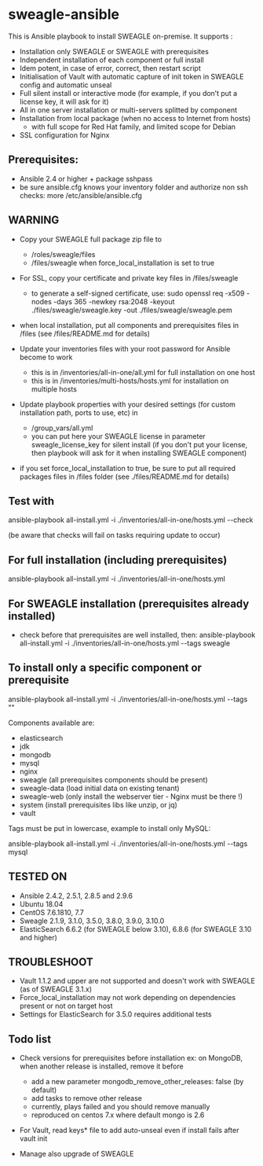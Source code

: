# sweagle-ansible

This is Ansible playbook to install SWEAGLE on-premise.
It supports :
-	Installation only SWEAGLE or SWEAGLE with prerequisites
-	Independent installation of each component or full install
-	Idem potent, in case of error, correct, then restart script
-	Initialisation of Vault with automatic capture of init token in SWEAGLE config and automatic unseal
-	Full silent install or interactive mode (for example, if you don’t put a license key, it will ask for it)
- All in one server installation or multi-servers splitted by component
- Installation from local package (when no access to Internet from hosts)
  - with full scope for Red Hat family, and limited scope for Debian
- SSL configuration for Nginx

## Prerequisites:
- Ansible 2.4 or higher + package sshpass
- be sure ansible.cfg knows your inventory folder and authorize non ssh checks:
more /etc/ansible/ansible.cfg

## WARNING
- Copy your SWEAGLE full package zip file to
  - /roles/sweagle/files
  - /files/sweagle when force_local_installation is set to true

- For SSL, copy your certificate and private key files in  /files/sweagle
  - to generate a self-signed certificate, use:
sudo openssl req -x509 -nodes -days 365 -newkey rsa:2048 -keyout ./files/sweagle/sweagle.key -out ./files/sweagle/sweagle.pem

- when local installation, put all components and prerequisites files in /files
(see /files/README.md for details)

- Update your inventories files with your root password for Ansible become to work
  - this is in /inventories/all-in-one/all.yml for full installation on one host
  - this is in /inventories/multi-hosts/hosts.yml for installation on multiple hosts

- Update playbook properties with your desired settings (for custom installation path, ports to use, etc) in
  - /group_vars/all.yml
  - you can put here your SWEAGLE license in parameter sweagle_license_key for silent install
(if you don't put your license, then playbook will ask for it when installing SWEAGLE component)
- if you set force_local_installation to true, be sure to put all required packages files in /files folder (see ./files/README.md for details)

## Test with
ansible-playbook all-install.yml -i ./inventories/all-in-one/hosts.yml --check

(be aware that checks will fail on tasks requiring update to occur)

## For full installation (including prerequisites)
ansible-playbook all-install.yml -i ./inventories/all-in-one/hosts.yml

## For SWEAGLE installation (prerequisites already installed)
- check before that prerequisites are well installed, then:
ansible-playbook all-install.yml -i ./inventories/all-in-one/hosts.yml --tags sweagle

## To install only a specific component or prerequisite
ansible-playbook all-install.yml -i ./inventories/all-in-one/hosts.yml --tags "<COMPONENT>"

Components available are:
- elasticsearch
- jdk
- mongodb
- mysql
- nginx
- sweagle (all prerequisites components should be present)
- sweagle-data (load initial data on existing tenant)
- sweagle-web (only install the webserver tier - Nginx must be there !)
- system (install prerequisites libs like unzip, or jq)
- vault

Tags must be put in lowercase, example to install only MySQL:

ansible-playbook all-install.yml -i ./inventories/all-in-one/hosts.yml --tags mysql


## TESTED ON
- Ansible 2.4.2, 2.5.1, 2.8.5 and 2.9.6
- Ubuntu 18.04
- CentOS 7.6.1810, 7.7
- Sweagle 2.1.9, 3.1.0, 3.5.0, 3.8.0, 3.9.0, 3.10.0
- ElasticSearch 6.6.2 (for SWEAGLE below 3.10), 6.8.6 (for SWEAGLE 3.10 and higher)


## TROUBLESHOOT
- Vault 1.1.2 and upper are not supported and doesn't work with SWEAGLE (as of SWEAGLE 3.1.x)
- Force_local_installation may not work depending on dependencies present or not on target host
- Settings for ElasticSearch for 3.5.0 requires additional tests


## Todo list

- Check versions for prerequisites before installation
ex: on MongoDB, when another release is installed, remove it before
  - add a new parameter mongodb_remove_other_releases: false (by default)
  - add tasks to remove other release
  - currently, plays failed and you should remove manually
  - reproduced on centos 7.x where default mongo is 2.6

- For Vault, read keys* file to add auto-unseal even if install fails after vault init

- Manage also  upgrade of SWEAGLE
